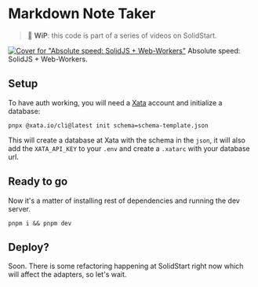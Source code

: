 # Markdown Note Taker

> 🚧 **WiP**: this code is part of a series of videos on SolidStart.

[![Cover for "Absolute speed: SolidJS + Web-Workers"](https://i.ytimg.com/vi/Ll2zt2m5Z5A/mqdefault.jpg)](https://youtube.com/watch?v=Ll2zt2m5Z5A)
Absolute speed: SolidJS + Web-Workers.

## Setup

To have auth working, you will need a [Xata](https://xata.io) account and initialize a database:

```
pnpx @xata.io/cli@latest init schema=schema-template.json
```

This will create a database at Xata with the schema in the `json`, it will also add the `XATA_API_KEY` to your `.env` and create a `.xatarc` with your database url.

## Ready to go

Now it's a matter of installing rest of dependencies and running the dev server.

```
pnpm i && pnpm dev
```

## Deploy?

Soon. There is some refactoring happening at SolidStart right now which will affect the adapters, so let's wait.
